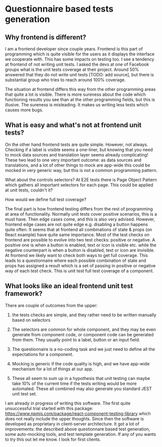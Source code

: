 # Questionnaire based tests generation

## Why frontend is different?

I am a frontend developer since couple years. Frontend is this part of programming which is quite visible for the users
as it displays the interface we cooperate with. This has some impacts on testing too. I see a tendency at frontend of
not writing unit tests. I asked the devs at one of Facebook groups what is the unit tests coverage at their project.
Around 50% answered that they do not write unit tests [TODO: add source], but there is substantial group who tries to
reach around 100% coverage.

The situation at frontend differs this way from the other programming areas that quite a lot is visible. There is more
sureness about the code which functioning results you see than at the other programming fields, but this is illusive.
The sureness is misleading. It makes us writing less tests which causes more bugs.

## What is easy and what's not at frontend unit tests?

On the other hand frontend tests are quite simple. However, not always. Checking if a label is visible seems a
one-liner, but knowing that you need to mock data sources and translation layer seems already complicating! These two
lead to one very important outcome: as data sources and translations, and a lot of other things to mock are app-wide
this could be mocked in very generic way, but this is not a common programming pattern.

What about the controls selectors? At E2E tests there is Page Object Pattern which gathers all important selectors for
each page. This could be applied at unit tests, couldn't it?

How would we define full test coverage?

The final part is how frontend testing differs from the rest of programming at area of functionality. Normally unit
tests cover positive scenarios, this is a must have. Then edge cases come, and this is also very advised. However,
frontend edge cases are not quite edge e.g. disabling a button happens quite often. It seems that at frontend all
combinations of state & props (on React example) have quite same importance. Most of the test checks on frontend are
possible to evolve into two test checks: positive or negative. A positive one is when a button is enabled, text or icon
is visible etc. while the negative counterpart is when a button is disabled, text or icon are invisible. At frontend we
likely want to check both ways to get full coverage. This leads to a questionnaire where each possible combination of
state and props has assigned a result which is a set of passing in positive or negative way of each test check. This is
unit test full test coverage of a component.

## What looks like an ideal frontend unit test framework?

There are couple of outcomes from the upper:

1) the tests checks are simple, and they rather need to be written manually based on selectors
2) The selectors are common for whole component, and they may be even generate from component code, or component code
   can be generated from them. They usually point to a label, button or an input field.
3) The questionnaire is a no-coding task and we just need to define all the expectations for a component.
4) Mocking is generic if the code quality is high, and we have app-wide mechanism for a lot of things at our app.

5) These all seem to sum up in a hypothesis that unit testing can maybe take 10% of the current time if the tests
   writing would be more automated. These all combined may also generate you standard JEST unit test set.

I am already in progress of writing this software. The first quite unsuccessful trial started with this package:
https://www.npmjs.com/package/react-component-testing-library
which does not really include the upper thoughts. Since then the software is developed as proprietary in client-server
architecture. It got a lot of improvements: the described above questionnare based test generation, some auto-mocking
tools, and test template generation. If any of you wants to try this out let me know. I look for first clients.
